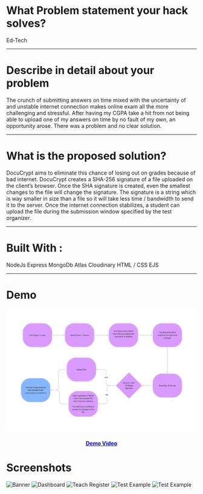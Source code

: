 
# What Problem statement your hack solves?

Ed-Tech

---
# Describe in detail about your problem

The crunch of submitting answers on time mixed with the uncertainty of and unstable internet connection makes online exam all the more challenging and stressful. After having my CGPA take a hit from not being able to upload one of my answers on time by no fault of my own, an opportunity arose. There was a problem and no clear solution.

---
# What is the proposed solution?

DocuCrypt aims to eliminate this chance of losing out on grades because of bad internet. DocuCrypt creates a SHA-256 signature of a file uploaded on the client’s browser. Once the SHA signature is created, even the smallest changes to the file will change the signature. The signature is a string which is way smaller in size than a file so it will take less time / bandwidth to send it to the server. Once the internet connection stabilizes, a student can upload the file during the submission window specified by the test organizer.

---
# Built With :

NodeJs
Express
MongoDb Atlas
Cloudinary
HTML / CSS
EJS

---
# Demo

<img title="Flow" alt="" src="screenshots/flow.png">
<a href="https://youtu.be/ORkrx-agVhw"><h4 style="text-align:center;color:blue;">Demo Video</h4></a>


# Screenshots

<img title="Home Page" alt="Banner" src="screenshots/Banner2.jpg">
<img title="Home Page" alt="Dashboard" src="screenshots/Dashboard.png">
<img title="Home Page" alt="Teach Register" src="screenshots/TeacherReg.png">
<img title="Home Page" alt="Test Example" src="screenshots/TestExample.png">
<img title="Home Page" alt="Test Example" src="screenshots/submitLater.jpg">


